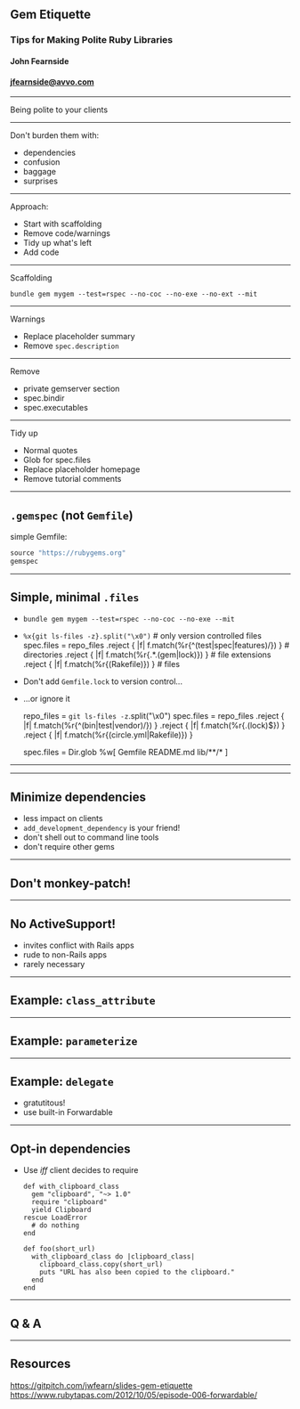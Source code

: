 ## Gem Etiquette
### Tips for Making Polite Ruby Libraries

#### John Fearnside
#### jfearnside@avvo.com

---

Being polite to your clients

---

Don't burden them with:
- dependencies
- confusion
- baggage
- surprises

---

Approach:
+ Start with scaffolding
+ Remove code/warnings
+ Tidy up what's left
+ Add code

---

Scaffolding
```
bundle gem mygem --test=rspec --no-coc --no-exe --no-ext --mit
```
---

Warnings
- Replace placeholder summary
- Remove `spec.description`

---

Remove
- private gemserver section
- spec.bindir
- spec.executables

---

Tidy up
- Normal quotes
- Glob for spec.files
- Replace placeholder homepage
- Remove tutorial comments

---

## `.gemspec` (not `Gemfile`)
simple Gemfile:
```ruby
source "https://rubygems.org"
gemspec
```

---

## Simple, minimal `.files`
- `bundle gem mygem --test=rspec --no-coc --no-exe --mit`
- `%x{git ls-files -z}.split("\x0")` # only version controlled files
  spec.files = repo_files
    .reject { |f| f.match(%r{^(test|spec|features)/}) } # directories
    .reject { |f| f.match(%r{.*\.(gem|lock)}) } # file extensions
    .reject { |f| f.match(%r{(Rakefile)}) } # files
- Don't add `Gemfile.lock` to version control...
- ...or ignore it

  repo_files = `git ls-files -z`.split("\x0")
  spec.files = repo_files
    .reject { |f| f.match(%r{^(bin|test|vendor)/}) }
    .reject { |f| f.match(%r{\.(lock)$}) }
    .reject { |f| f.match(%r{(circle\.yml|Rakefile)}) }

  spec.files = Dir.glob %w[
    Gemfile
    README.md
    lib/**/*
  ]

---



---

## Minimize dependencies
- less impact on clients
- `add_development_dependency` is your friend!
- don't shell out to command line tools
- don't require other gems

---

## Don't monkey-patch!

---

## No ActiveSupport!
- invites conflict with Rails apps
- rude to non-Rails apps
- rarely necessary

---

## Example: `class_attribute`

---

## Example: `parameterize`

---

## Example: `delegate`
- gratutitous!
- use built-in Forwardable

---

## Opt-in dependencies
- Use *iff* client decides to require

      def with_clipboard_class
        gem "clipboard", "~> 1.0"
        require "clipboard"
        yield Clipboard
      rescue LoadError
        # do nothing
      end

      def foo(short_url)
        with_clipboard_class do |clipboard_class|
          clipboard_class.copy(short_url)
          puts "URL has also been copied to the clipboard."
        end
      end

---

## Q & A

---

## Resources
https://gitpitch.com/jwfearn/slides-gem-etiquette
https://www.rubytapas.com/2012/10/05/episode-006-forwardable/

